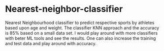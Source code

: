 # Nearest-neighbor-classifier
Nearest Neighbourhood classifier to predict respective sports by athletes based upon age and weight.
The classifier KNN approach and the accuracy is 85% based on a small data set.
I would play around with more classifiers with beter ML tools and see the results.
One can also increase the training and test data and play around with accuracy. 
